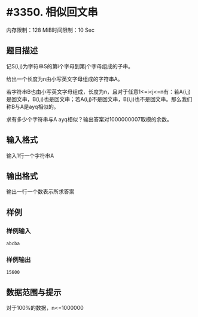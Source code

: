 # #3350. 相似回文串

内存限制：128 MiB时间限制：10 Sec

## 题目描述

记S(i,j)为字符串S的第i个字母到第j个字母组成的子串。

给出一个长度为n由小写英文字母组成的字符串A。

若字符串B也由小写英文字母组成，长度为n，且对于任意1<=i<j<=n有：若A(i,j)是回文串，B(i,j)也是回文串；若A(i,j)不是回文串，B(i,j)也不是回文串。那么我们称B与A是ayq相似的。

求有多少个字符串与A ayq相似？输出答案对1000000007取模的余数。

 

## 输入格式

输入1行一个字符串A

 

## 输出格式

 

输出一行一个数表示所求答案

 

## 样例

### 样例输入

    
    abcba
     
    
    

### 样例输出

    
    15600
     
    
    

## 数据范围与提示

对于100%的数据，n<=1000000
